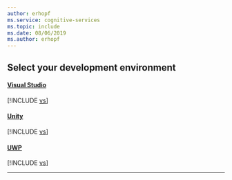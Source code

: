 ```yaml
---
author: erhopf
ms.service: cognitive-services
ms.topic: include
ms.date: 08/06/2019
ms.author: erhopf
---
```


## Select your development environment

#### [Visual Studio](#tab/vs)
[!INCLUDE [vs](./linux.md)]
#### [Unity](#tab/unity)
[!INCLUDE [vs](./macos.md)]
#### [UWP](#tab/uwp)
[!INCLUDE [vs](./windows.md)]
* * *